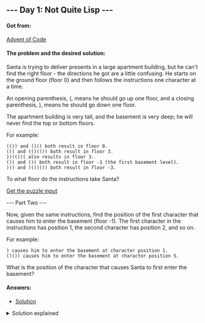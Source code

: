 ## --- Day 1: Not Quite Lisp ---

#### Got from:

[Advent of Code](https://adventofcode.com)

#### The problem and the desired solution:

Santa is trying to deliver presents in a large apartment building, but he can't find the right floor - the directions he got are a little confusing. He starts on the ground floor (floor 0) and then follows the instructions one character at a time.

An opening parenthesis, (, means he should go up one floor, and a closing parenthesis, ), means he should go down one floor.

The apartment building is very tall, and the basement is very deep; he will never find the top or bottom floors.

For example:

    (()) and ()() both result in floor 0.
    ((( and (()(()( both result in floor 3.
    ))((((( also results in floor 3.
    ()) and ))( both result in floor -1 (the first basement level).
    ))) and )())()) both result in floor -3.

To what floor do the instructions take Santa?

[Get the puzzle input](day1.txt)

--- Part Two ---

Now, given the same instructions, find the position of the first character that causes him to enter the basement (floor -1). The first character in the instructions has position 1, the second character has position 2, and so on.

For example:

    ) causes him to enter the basement at character position 1.
    ()()) causes him to enter the basement at character position 5.

What is the position of the character that causes Santa to first enter the basement?

#### Answers:

- [Solution](day1.js)

<details>
  <summary>Solution explained</summary>
  <p>To keep the code a bit cleaner, I stored the input in a txt file and import it. Since I needed to check each character, I turned the resulting string into an array.</p>

  <p>Part One: First, I created the "followElevatorInstructions" function to set a counter to keep track of floors and iterate throught the instructions array, each time adding or substracting from the counter accordingly. The result (final floor) was logged at the end.</p>
  
  <p>Part Two: I added a second argument to the forEach() callback function to get the index of each character. Then, I added a conditional to push the position to a variable as soon as the elevator hit the basement (-1). As there would be multiple times of "basement arrivals", I just logged the first index (+ 1 since positions started at 1, not 0).</p>

</details>
